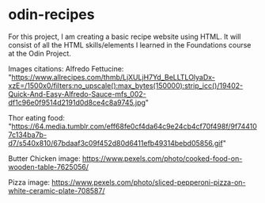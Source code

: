 # odin-recipes
For this project, I am creating a basic recipe website using HTML. It will consist of all the HTML skills/elements I learned in the Foundations course at the Odin Project.

Images citations: 
Alfredo Fettucine: "https://www.allrecipes.com/thmb/LjXULjH7Yd_BeLLTLOlyaDx-xzE=/1500x0/filters:no_upscale():max_bytes(150000):strip_icc()/19402-Quick-And-Easy-Alfredo-Sauce-mfs_002-df1c96e0f9514d2191d0d8ce4c8a9745.jpg"

Thor eating food: "https://64.media.tumblr.com/eff68fe0cf4da64c9e24cb4cf70f498f/9f744107c134ba7b-d7/s540x810/67bdaaf3c09f452d80d6411efb49314bebd05856.gif"

Butter Chicken image: https://www.pexels.com/photo/cooked-food-on-wooden-table-7625056/

Pizza image: https://www.pexels.com/photo/sliced-pepperoni-pizza-on-white-ceramic-plate-708587/